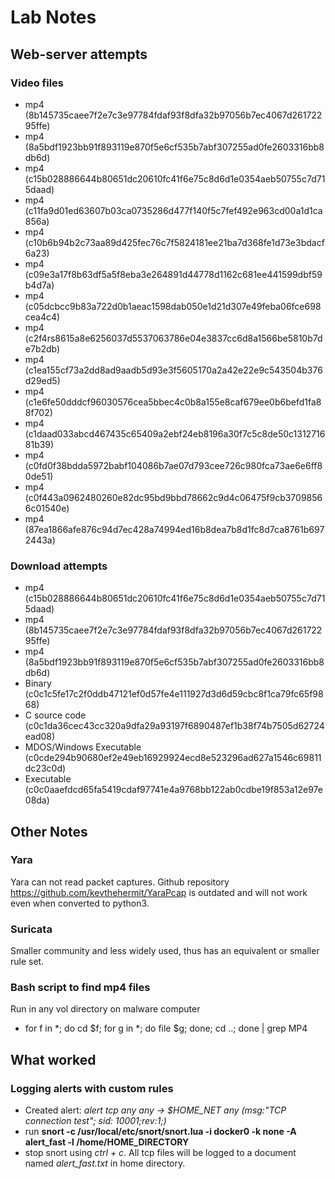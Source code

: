 # Lab Notes

## Web-server attempts

### Video files
- mp4 (8b145735caee7f2e7c3e97784fdaf93f8dfa32b97056b7ec4067d26172295ffe)
- mp4 (8a5bdf1923bb91f893119e870f5e6cf535b7abf307255ad0fe2603316bb8db6d)
- mp4 (c15b028886644b80651dc20610fc41f6e75c8d6d1e0354aeb50755c7d715daad)
- mp4 (c11fa9d01ed63607b03ca0735286d477f140f5c7fef492e963cd00a1d1ca856a)
- mp4 (c10b6b94b2c73aa89d425fec76c7f5824181ee21ba7d368fe1d73e3bdacf6a23)
- mp4 (c09e3a17f8b63df5a5f8eba3e264891d44778d1162c681ee441599dbf59b4d7a)
- mp4 (c05dcbcc9b83a722d0b1aeac1598dab050e1d21d307e49feba06fce698cea4c4)
- mp4 (c2f4rs8615a8e6256037d5537063786e04e3837cc6d8a1566be5810b7de7b2db)
- mp4 (c1ea155cf73a2dd8ad9aadb5d93e3f5605170a2a42e22e9c543504b376d29ed5)
- mp4 (c1e6fe50dddcf96030576cea5bbec4c0b8a155e8caf679ee0b6befd1fa88f702)
- mp4 (c1daad033abcd467435c65409a2ebf24eb8196a30f7c5c8de50c131271681b39)
- mp4 (c0fd0f38bdda5972babf104086b7ae07d793cee726c980fca73ae6e6ff80de51)
- mp4 (c0f443a0962480260e82dc95bd9bbd78662c9d4c06475f9cb37098566c01540e)
- mp4 (87ea1866afe876c94d7ec428a74994ed16b8dea7b8d1fc8d7ca8761b6972443a)
### Download attempts
- mp4 (c15b028886644b80651dc20610fc41f6e75c8d6d1e0354aeb50755c7d715daad)
- mp4 (8b145735caee7f2e7c3e97784fdaf93f8dfa32b97056b7ec4067d26172295ffe)
- mp4 (8a5bdf1923bb91f893119e870f5e6cf535b7abf307255ad0fe2603316bb8db6d)
- Binary (c0c1c5fe17c2f0ddb47121ef0d57fe4e111927d3d6d59cbc8f1ca79fc65f9868)
- C source code (c0c1da36cec43cc320a9dfa29a93197f6890487ef1b38f74b7505d62724ead08)
- MDOS/Windows Executable (c0cde294b90680ef2e49eb16929924ecd8e523296ad627a1546c69811dc23c0d)
- Executable (c0c0aaefdcd65fa5419cdaf97741e4a9768bb122ab0cdbe19f853a12e97e08da)

## Other Notes

### Yara
Yara can not read packet captures. Github repository https://github.com/kevthehermit/YaraPcap is outdated and will not work even when converted to python3.

### Suricata
Smaller community and less widely used, thus has an equivalent or smaller rule set. 

### Bash script to find mp4 files
Run in any vol directory on malware computer
- for f in *; do cd $f; for g in *; do file $g; done; cd ..; done | grep MP4

## What worked

### Logging alerts with custom rules

- Created alert: *alert tcp any any -> $HOME_NET any (msg:"TCP connection test"; sid: 10001;rev:1;)*
- run **snort -c /usr/local/etc/snort/snort.lua -i docker0 -k none -A alert_fast -l /home/HOME_DIRECTORY**
- stop snort using *ctrl + c*. All tcp files will be logged to a document named *alert_fast.txt* in home directory. 
